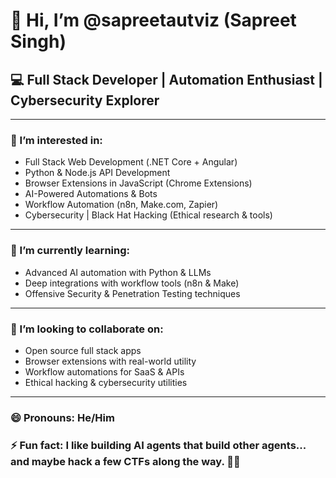 # 👋 Hi, I’m @sapreetautviz (Sapreet Singh)

## 💻 Full Stack Developer | Automation Enthusiast | Cybersecurity Explorer

---

### 👀 I’m interested in:
- Full Stack Web Development (.NET Core + Angular)
- Python & Node.js API Development
- Browser Extensions in JavaScript (Chrome Extensions)
- AI-Powered Automations & Bots
- Workflow Automation (n8n, Make.com, Zapier)
- Cybersecurity | Black Hat Hacking (Ethical research & tools)

---

### 🌱 I’m currently learning:
- Advanced AI automation with Python & LLMs
- Deep integrations with workflow tools (n8n & Make)
- Offensive Security & Penetration Testing techniques

---

### 💞️ I’m looking to collaborate on:
- Open source full stack apps
- Browser extensions with real-world utility
- Workflow automations for SaaS & APIs
- Ethical hacking & cybersecurity utilities
---

### 😄 Pronouns: He/Him  
### ⚡ Fun fact: I like building AI agents that build other agents... and maybe hack a few CTFs along the way. 🧠💥
